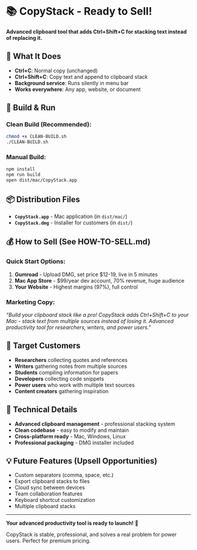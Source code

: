 # 📚 CopyStack - Ready to Sell!

**Advanced clipboard tool that adds Ctrl+Shift+C for stacking text instead of replacing it.**

## 🎯 What It Does
- **Ctrl+C**: Normal copy (unchanged)
- **Ctrl+Shift+C**: Copy text and append to clipboard stack  
- **Background service**: Runs silently in menu bar
- **Works everywhere**: Any app, website, or document

## 🚀 Build & Run

### Clean Build (Recommended):
```bash
chmod +x CLEAN-BUILD.sh
./CLEAN-BUILD.sh
```

### Manual Build:
```bash
npm install
npm run build
open dist/mac/CopyStack.app
```

## 📦 Distribution Files
- **`CopyStack.app`** - Mac application (in `dist/mac/`)
- **`CopyStack.dmg`** - Installer for customers (in `dist/`)

## 💰 How to Sell (See HOW-TO-SELL.md)

### Quick Start Options:
1. **Gumroad** - Upload DMG, set price $12-19, live in 5 minutes
2. **Mac App Store** - $99/year dev account, 70% revenue, huge audience  
3. **Your Website** - Highest margins (97%), full control

### Marketing Copy:
*"Build your clipboard stack like a pro! CopyStack adds Ctrl+Shift+C to your Mac - stack text from multiple sources instead of losing it. Advanced productivity tool for researchers, writers, and power users."*

## 🎯 Target Customers
- **Researchers** collecting quotes and references
- **Writers** gathering notes from multiple sources  
- **Students** compiling information for papers
- **Developers** collecting code snippets
- **Power users** who work with multiple text sources
- **Content creators** gathering inspiration

## 🔧 Technical Details
- **Advanced clipboard management** - professional stacking system
- **Clean codebase** - easy to modify and maintain
- **Cross-platform ready** - Mac, Windows, Linux
- **Professional packaging** - DMG installer included

## 💡 Future Features (Upsell Opportunities)
- Custom separators (comma, space, etc.)
- Export clipboard stacks to files
- Cloud sync between devices
- Team collaboration features
- Keyboard shortcut customization
- Multiple clipboard stacks

---

**Your advanced productivity tool is ready to launch!** 🚀

CopyStack is stable, professional, and solves a real problem for power users. Perfect for premium pricing.